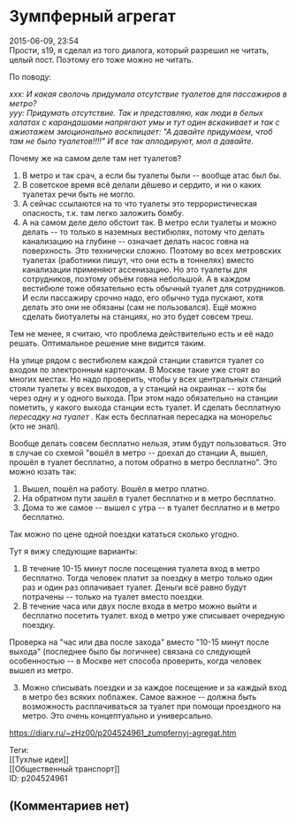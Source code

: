 Зумпферный агрегат
==================

  
2015-06-09, 23:54  
 Прости, s19, я сделал из того диалога, который разрешил не читать, целый пост. Поэтому его тоже можно не читать.   
   
 По поводу:   
   
  *xxx: И какая сволочь придумала отсутствие туалетов для пассажиров в метро?   
 yyy: Придумать отсутствие. Так и представляю, как люди в белых халатах с карандашами напрягают умы и тут один вскакивает и так с ажиотажем эмоционально восклицает: "А давайте придумаем, чтоб там не было туалетов!!!!" И все так аплодируют, мол а давайте.*    
   
 Почему же на самом деле там нет туалетов?   
 1. В метро и так срач, а если бы туалеты были -- вообще атас был бы.   
 2. В советское время всё делали дёшево и сердито, и ни о каких туалетах речи быть не могло.   
 3. А сейчас ссылаются на то что туалеты это террористическая опасность, т.к. там легко заложить бомбу.   
 4. А на самом деле дело обстоит так. В метро если туалеты и можно делать -- то только в наземных вестибюлях, потому что делать канализацию на глубине -- означает делать насос говна на поверхность. Это технически сложно. Поэтому во всех метровских туалетах (работники пишут, что они есть в тоннелях) вместо канализации применяют ассенизацию. Но это туалеты для сотрудников, поэтому объём говна небольшой. А в каждом вестибюле тоже обязательно есть обычный туалет для сотрудников. И если пассажиру срочно надо, его обычно туда пускают, хотя делать это они не обязаны (сам не пользовался). Ещё можно сделать биотуалеты на станциях, но это будет совсем треш.   
   
 Тем не менее, я считаю, что проблема действительно есть и её надо решать. Оптимальное решение мне видится таким.   
   
 На улице рядом с вестибюлем каждой станции ставится туалет со входом по электронным карточкам. В Москве такие уже стоят во многих местах. Но надо проверить, чтобы у всех центральных станций стояли туалеты у всех выходов, а у станций на окраинах -- хотя бы через одну и у одного выхода. При этом надо обязательно на станции пометить, у какого выхода станции есть туалет. И сделать бесплатную  *пересадку на туалет*  . Как есть бесплатная пересадка на монорельс (кто не знал).   
   
 Вообще делать совсем бесплатно нельзя, этим будут пользоваться. Это в случае со схемой "вошёл в метро -- доехал до станции А, вышел, прошёл в туалет бесплатно, а потом обратно в метро бесплатно". Это можно юзать так:   
   
 1. Вышел, пошёл на работу. Вошёл в метро платно.   
 2. На обратном пути зашёл в туалет бесплатно и в метро бесплатно.   
 3. Дома то же самое -- вышел с утра -- в туалет бесплатно и в метро бесплатно.   
   
 Так можно по цене одной поездки кататься сколько угодно.   
   
 Тут я вижу следующие варианты:   
 1. В течение 10-15 минут после посещения туалета вход в метро бесплатно. Тогда человек платит за поездку в метро только один раз и один раз оплачивает туалет. Деньги всё равно будут потрачены -- только на туалет вместо поездки.   
 2. В течение часа или двух после входа в метро можно выйти и бесплатно посетить туалет. вход в метро уже списывает очередную поездку.   
   
 Проверка на "час или два после захода" вместо "10-15 минут после выхода" (последнее было бы логичнее) связана со следующей особенностью -- в Москве нет способа проверить, когда человек вышел из метро.   
   
 3. Можно списывать поездки и за каждое посещение и за каждый вход в метро без всяких поблажек. Самое важное -- должна быть возможность расплачиваться за туалет при помощи проездного на метро. Это очень концептуально и универсально.   
  
<https://diary.ru/~zHz00/p204524961_zumpfernyj-agregat.htm>  
  
Теги:  
[[Тухлые идеи]]  
[[Общественный транспорт]]  
ID: p204524961  


(Комментариев нет)
------------------